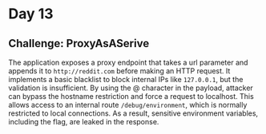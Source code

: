 # Day 13
## Challenge: ProxyAsASerive
The application exposes a proxy endpoint that takes a url parameter and appends it to `http://reddit.com` before making an HTTP request. It implements a basic blacklist to block internal IPs like `127.0.0.1`, but the validation is insufficient. By using the @ character in the payload, attacker can bypass the hostname restriction and force a request to localhost.
This allows access to an internal route `/debug/environment`, which is normally restricted to local connections. As a result, sensitive environment variables, including the flag, are leaked in the response.
